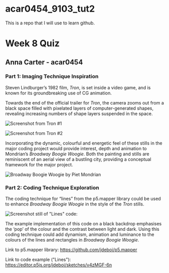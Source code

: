 # acar0454_9103_tut2

This is a repo that I will use to learn github.

# Week 8 Quiz
## Anna Carter - acar0454

### Part 1: Imaging Technique Inspiration

Steven Lindburger’s 1982 film, *Tron*, is set inside a video game, and is known for its groundbreaking use of CG animation. 

Towards the end of the official trailer for *Tron*, the camera zooms out from a black space filled with pixelated layers of computer-generated shapes, revealing increasing numbers of shape layers suspended in the space. 

![Screenshot from *Tron* #1](readmeImages/Screen%20Shot%202023-10-07%at%2012.41.16%20pm.png) 

![Screenshot from *Tron* #2](readmeImages/Screen%20Shot%202023-10-07%at%2012.41.18%20pm.png)

Incorporating the dynamic, colourful and energetic feel of these stills in the major coding project would provide interest, depth and animation to Mondrian’s *Broadway Boogie Woogie*. Both the painting and stills are reminiscent of an aerial view of a bustling city, providing a conceptual framework for the major project. 

![*Broadway Boogie Woogie* by Piet Mondrian](readmeImages/Piet_Mondrian%Broadway_Boogie_Woogie.jpeg)

### Part 2: Coding Technique Exploration

The coding technique for “lines” from the p5.mapper library could be used to enhance *Broadway Boogie Woogie* in the style of the *Tron* stills. 

![Screenshot still of "Lines" code:](readmeImages/lines%screenshot.png)

The example implementation of this code on a black backdrop emphasises the ‘pop’ of the colour and the contrast between light and dark. Using this coding technique could add dynamism, animation and luminance to the colours of the lines and rectangles in *Broadway Boogie Woogie*.  

Link to p5.mapper library: https://github.com/jdeboi/p5.mapper 

Link to code example ("Lines"): https://editor.p5js.org/jdeboi/sketches/v4zMGF-6n 
